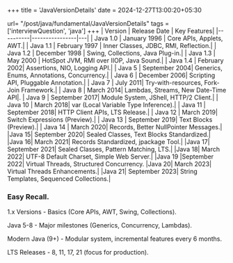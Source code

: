 +++
title = 'JavaVersionDetails'
date = 2024-12-27T13:00:20+05:30

url= "/post/java/fundamental/JavaVersionDetails"
tags = ['interviewQuestion', 'java']
+++
| Version	 | Release Date   |	Key Features|
|----------|----------------|---|
| Java 1.0 | 	January 1996  |	Core APIs, Applets, AWT.|
| Java 1.1 | 	February 1997 |	Inner Classes, JDBC, RMI, Reflection.|
| Java 1.2 | 	December 1998 |	Swing, Collections, Java Plug-in.|
| Java 1.3 | 	May 2000      |	HotSpot JVM, RMI over IIOP, Java Sound.|
| Java 1.4 |	February 2002|	Assertions, NIO, Logging API.|
| Java 5   |	September 2004|	Generics, Enums, Annotations, Concurrency.|
| Java 6   |	December 2006|	Scripting API, Pluggable Annotation.|
| Java 7   |	July 2011|	Try-with-resources, Fork-Join Framework.|
| Java 8   |	March 2014|	Lambdas, Streams, New Date-Time API|.
| Java 9   |	September 2017|	Module System, JShell, HTTP/2 Client.|
| Java 10  |	March 2018|	var (Local Variable Type Inference).|
| Java 11  |	September 2018|	HTTP Client APIs, LTS Release.|
| Java 12  |	March 2019|	Switch Expressions (Preview).|
| Java 13  |	September 2019|	Text Blocks (Preview).|
| Java 14  |	March 2020|	Records, Better NullPointer Messages.|
|Java 15|	September 2020|	Sealed Classes, Text Blocks Standardized.|
|Java 16|	March 2021|	Records Standardized, jpackage Tool.|
|Java 17|	September 2021|	Sealed Classes, Pattern Matching, LTS.|
|Java 18|	March 2022|	UTF-8 Default Charset, Simple Web Server.|
|Java 19	|September 2022|	Virtual Threads, Structured Concurrency.
|Java 20|	March 2023|	Virtual Threads Enhancements.|
|Java 21|	September 2023|	String Templates, Sequenced Collections.|

### Easy Recall.

1.x Versions -  Basics (Core APIs, AWT, Swing, Collections).

Java 5-8 - Major milestones (Generics, Concurrency, Lambdas).

Modern Java (9+) - Modular system, incremental features every 6 months.

LTS Releases - 8, 11, 17, 21 (focus for production).